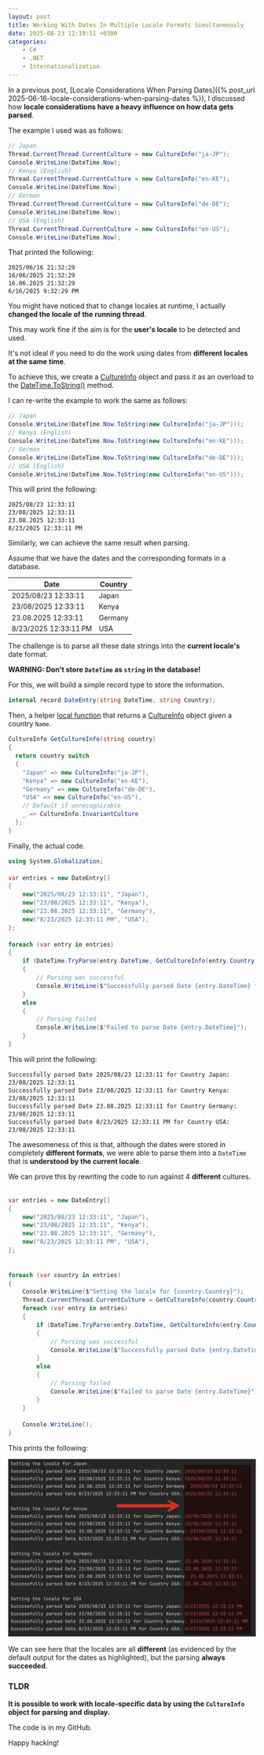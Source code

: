 ```yaml
---
layout: post
title: Working With Dates In Multiple Locale Formats Simultaneously
date: 2025-08-23 12:19:51 +0300
categories:
    - C#
    - .NET
    - Internationalization
---
```


In a previous post, [Locale Considerations When Parsing Dates]({% post_url 2025-06-16-locale-considerations-when-parsing-dates %}), I discussed how **locale considerations have a heavy influence on how data gets parsed**.

The example I used was as follows:

```c#
// Japan
Thread.CurrentThread.CurrentCulture = new CultureInfo("ja-JP");
Console.WriteLine(DateTime.Now);
// Kenya (English)
Thread.CurrentThread.CurrentCulture = new CultureInfo("en-KE");
Console.WriteLine(DateTime.Now);
// German
Thread.CurrentThread.CurrentCulture = new CultureInfo("de-DE");
Console.WriteLine(DateTime.Now);
// USA (English)
Thread.CurrentThread.CurrentCulture = new CultureInfo("en-US");
Console.WriteLine(DateTime.Now);
```

That printed the following:

```plaintext
2025/06/16 21:32:29
16/06/2025 21:32:29
16.06.2025 21:32:29
6/16/2025 9:32:29 PM
```

You might have noticed that to change locales at runtime, I actually **changed the locale of the running thread**.

This may work fine if the aim is for the **user's locale** to be detected and used.

It's not ideal if you need to do the work using dates from **different locales at the same time**.

To achieve this, we create a [CultureInfo](https://learn.microsoft.com/en-us/dotnet/api/system.globalization.cultureinfo?view=net-9.0) object and pass it as an overload to the [DateTime.ToString()](https://learn.microsoft.com/en-us/dotnet/api/system.datetime.tostring?view=net-9.0) method.

I can re-write the example to work the same as follows:

```c#
// Japan
Console.WriteLine(DateTime.Now.ToString(new CultureInfo("ja-JP")));
// Kenya (English)
Console.WriteLine(DateTime.Now.ToString(new CultureInfo("en-KE")));
// German
Console.WriteLine(DateTime.Now.ToString(new CultureInfo("de-DE")));
// USA (English)
Console.WriteLine(DateTime.Now.ToString(new CultureInfo("en-US")));
```

This will print the following:

```plaintext
2025/08/23 12:33:11
23/08/2025 12:33:11
23.08.2025 12:33:11
8/23/2025 12:33:11 PM
```

Similarly, we can achieve the same result when parsing.

Assume that we have the dates and the corresponding formats in a database.

| Date                  | Country |
| --------------------- | ------- |
| 2025/08/23 12:33:11   | Japan   |
| 23/08/2025 12:33:11   | Kenya   |
| 23.08.2025 12:33:11   | Germany |
| 8/23/2025 12:33:11 PM | USA     |

The challenge is to parse all these date strings into the **current locale's** date format.

**WARNING: Don't store `DateTime` as `string` in the database!**

For this, we will build a simple record type to store the information.

```c#
internal record DateEntry(string DateTime, string Country);
```

Then, a helper [local function](https://learn.microsoft.com/en-us/dotnet/csharp/programming-guide/classes-and-structs/local-functions) that returns a [CultureInfo](https://learn.microsoft.com/en-us/dotnet/api/system.globalization.cultureinfo?view=net-9.0) object given a country `Name`.

```c#
CultureInfo GetCultureInfo(string country)
{
  return country switch
  {
    "Japan" => new CultureInfo("ja-JP"),
    "Kenya" => new CultureInfo("en-KE"),
    "Germany" => new CultureInfo("de-DE"),
    "USA" => new CultureInfo("en-US"),
    // Default if unrecognizable
    _ => CultureInfo.InvariantCulture
  };
}
```

Finally, the actual code.

```c#
using System.Globalization;

var entries = new DateEntry[]
{
    new("2025/08/23 12:33:11", "Japan"),
    new("23/08/2025 12:33:11", "Kenya"),
    new("23.08.2025 12:33:11", "Germany"),
    new("8/23/2025 12:33:11 PM", "USA"),
};

foreach (var entry in entries)
{
    if (DateTime.TryParse(entry.DateTime, GetCultureInfo(entry.Country), out var date))
    {
        // Parsing was successful
        Console.WriteLine($"Successfully parsed Date {entry.DateTime} for Country {entry.Country}: {date}");
    }
    else
    {
        // Parsing failed
        Console.WriteLine($"Failed to parse Date {entry.DateTime}");
    }
}
```

This will print the following:

```
Successfully parsed Date 2025/08/23 12:33:11 for Country Japan: 23/08/2025 12:33:11
Successfully parsed Date 23/08/2025 12:33:11 for Country Kenya: 23/08/2025 12:33:11
Successfully parsed Date 23.08.2025 12:33:11 for Country Germany: 23/08/2025 12:33:11
Successfully parsed Date 8/23/2025 12:33:11 PM for Country USA: 23/08/2025 12:33:11
```

The awesomeness of this is that, although the dates were stored in completely **different formats**, we were able to parse them into a `DateTime` that is **understood by the current locale**.

We can prove this by rewriting the code to run against 4 **different** cultures.

```c#

var entries = new DateEntry[]
{
    new("2025/08/23 12:33:11", "Japan"),
    new("23/08/2025 12:33:11", "Kenya"),
    new("23.08.2025 12:33:11", "Germany"),
    new("8/23/2025 12:33:11 PM", "USA"),
};


foreach (var country in entries)
{
    Console.WriteLine($"Setting the locale for {country.Country}");
    Thread.CurrentThread.CurrentCulture = GetCultureInfo(country.Country);
    foreach (var entry in entries)
    {
        if (DateTime.TryParse(entry.DateTime, GetCultureInfo(entry.Country), out var date))
        {
            // Parsing was successful
            Console.WriteLine($"Successfully parsed Date {entry.DateTime} for Country {entry.Country}: {date}");
        }
        else
        {
            // Parsing failed
            Console.WriteLine($"Failed to parse Date {entry.DateTime}");
        }
    }

    Console.WriteLine();
}
```

This prints the following:

![LocalDateOutput](../images/2025/08/LocalDateOutput.png)

We can see here that the locales are all **different** (as evidenced by the default output for the dates as highlighted), but the parsing **always succeeded**.

### TLDR

**It is possible to work with locale-specific data by using the `CultureInfo` object for parsing and display.**

The code is in my GitHub.

Happy hacking!
